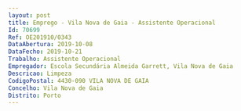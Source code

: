```yaml
--- 
layout: post
title: Emprego - Vila Nova de Gaia - Assistente Operacional
Id: 70699
Ref: OE201910/0343
DataAbertura: 2019-10-08
DataFecho: 2019-10-21
Trabalho: Assistente Operacional
Empregador: Escola Secundária Almeida Garrett, Vila Nova de Gaia
Descricao: Limpeza
CodigoPostal: 4430-090 VILA NOVA DE GAIA
Concelho: Vila Nova de Gaia
Distrito: Porto
--- 
```

